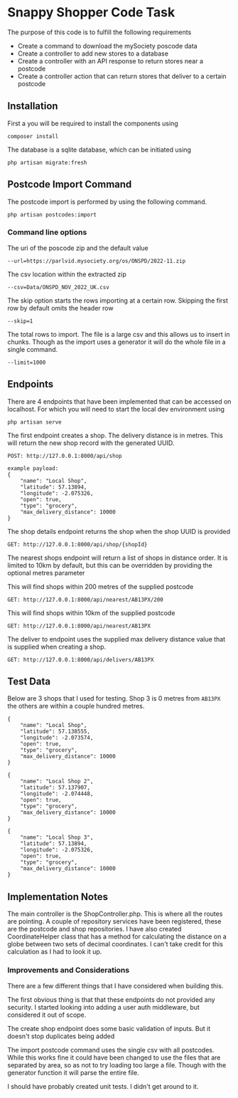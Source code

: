 # Snappy Shopper Code Task

The purpose of this code is to fulfill the following requirements
- Create a command to download the mySociety poscode data
- Create a controller to add new stores to a database
- Create a controller with an API response to return stores near a postcode
- Create a controller action that can return stores that deliver to a certain postcode

## Installation

First a you will be required to install the components using
```
composer install
```

The database is a sqlite database, which can be initiated using 

```
php artisan migrate:fresh
```

## Postcode Import Command

The postcode import is performed by using the following command.
```
php artisan postcodes:import
```

### Command line options

The uri of the poscode zip and the default value
```
--url=https://parlvid.mysociety.org/os/ONSPD/2022-11.zip
```
The csv location within the extracted zip
```
--csv=Data/ONSPD_NOV_2022_UK.csv
```
The skip option starts the rows importing at a certain row. Skipping the first row by default omits the header row
```
--skip=1
```
The total rows to import.  The file is a large csv and this allows us to insert in chunks.  Though as the import uses a generator it will do the whole file in a single command.
```
--limit=1000
```

## Endpoints

There are 4 endpoints that have been implemented that can be accessed on localhost.  For which you will need to start the local dev environment using 
```
php artisan serve
```

The first endpoint creates a shop. The delivery distance is in metres.  This will return the new shop record with the generated UUID.

```
POST: http://127.0.0.1:8000/api/shop

example payload:
{
    "name": "Local Shop",
    "latitude": 57.13894,
    "longitude": -2.075326,
    "open": true,
    "type": "grocery",
    "max_delivery_distance": 10000
}
```

The shop details endpoint returns the shop when the shop UUID is provided
```
GET: http://127.0.0.1:8000/api/shop/{shopId}
```

The nearest shops endpoint will return a list of shops in distance order.  It is limited to 10km by default, but this can be overridden by providing the optional metres parameter

This will find shops within 200 metres of the supplied postcode
```
GET: http://127.0.0.1:8000/api/nearest/AB13PX/200
```
This will find shops within 10km of the supplied postcode 
```
GET: http://127.0.0.1:8000/api/nearest/AB13PX
```

The deliver to endpoint uses the supplied max delivery distance value that is supplied when creating a shop.
```
GET: http://127.0.0.1:8000/api/delivers/AB13PX
```
## Test Data
Below are 3 shops that I used for testing.  Shop 3 is 0 metres from `AB13PX` the others are within a couple hundred metres. 
```
{
    "name": "Local Shop",
    "latitude": 57.138555,
    "longitude": -2.073574,
    "open": true,
    "type": "grocery",
    "max_delivery_distance": 10000
}

{
    "name": "Local Shop 2",
    "latitude": 57.137907,
    "longitude": -2.074448,
    "open": true,
    "type": "grocery",
    "max_delivery_distance": 10000
}

{
    "name": "Local Shop 3",
    "latitude": 57.13894,
    "longitude": -2.075326,
    "open": true,
    "type": "grocery",
    "max_delivery_distance": 10000
}
```

## Implementation Notes
The main controller is the ShopController.php.  This is where all the routes are pointing.  A couple of repository services have been registered, these are the postcode and shop repositories. I have also created CoordinateHelper class that has a method for calculating the distance on a globe between two sets of decimal coordinates.  I can't take credit for this calculation as I had to look it up.  

### Improvements and Considerations
There are a few different things that I have considered when building this. 

The first obvious thing is that that these endpoints do not provided any security.  I started looking into adding a user auth middleware, but considered it out of scope.

The create shop endpoint does some basic validation of inputs.  But it doesn't stop duplicates being added

The import postcode command uses the single csv with all postcodes.  While this works fine it could have been changed to use the files that are separated by area, so as not to try loading too large a file.  Though with the generator function it will parse the entire file.

I should have probably created unit tests.  I didn't get around to it.